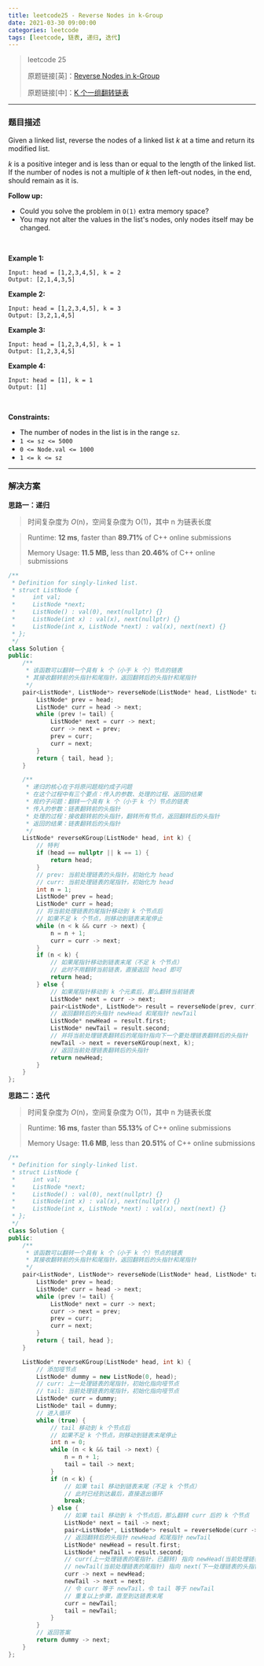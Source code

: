 ```yaml
---
title: leetcode25 - Reverse Nodes in k-Group
date: 2021-03-30 09:00:00
categories: leetcode
tags: [leetcode, 链表, 递归, 迭代]
---
```


> leetcode 25
>
> 原题链接[英]：[Reverse Nodes in k-Group](https://leetcode.com/problems/reverse-nodes-in-k-group/)
>
> 原题链接[中]：[K 个一组翻转链表](https://leetcode-cn.com/problems/reverse-nodes-in-k-group/)

<!--more-->

------

### 题目描述

Given a linked list, reverse the nodes of a linked list *k* at a time and return its modified list.

*k* is a positive integer and is less than or equal to the length of the linked list. If the number of nodes is not a multiple of *k* then left-out nodes, in the end, should remain as it is.

**Follow up:**

- Could you solve the problem in `O(1)` extra memory space?
- You may not alter the values in the list's nodes, only nodes itself may be changed.

<br/>

**Example 1:**

```
Input: head = [1,2,3,4,5], k = 2
Output: [2,1,4,3,5]
```

**Example 2:**

```
Input: head = [1,2,3,4,5], k = 3
Output: [3,2,1,4,5]
```

**Example 3:**

```
Input: head = [1,2,3,4,5], k = 1
Output: [1,2,3,4,5]
```

**Example 4:**

```
Input: head = [1], k = 1
Output: [1]
```

<br/>

**Constraints:**

- The number of nodes in the list is in the range `sz`.
- `1 <= sz <= 5000`
- `0 <= Node.val <= 1000`
- `1 <= k <= sz`

------

### 解决方案

**思路一：递归**

> 时间复杂度为 *O*(n)，空间复杂度为 O(1)，其中 n 为链表长度

> Runtime: **12 ms**, faster than **89.71%** of C++ online submissions
>
> Memory Usage: **11.5 MB,** less than **20.46%** of C++ online submissions

```c++
/**
 * Definition for singly-linked list.
 * struct ListNode {
 *     int val;
 *     ListNode *next;
 *     ListNode() : val(0), next(nullptr) {}
 *     ListNode(int x) : val(x), next(nullptr) {}
 *     ListNode(int x, ListNode *next) : val(x), next(next) {}
 * };
 */
class Solution {
public:
    /**
     * 该函数可以翻转一个具有 k 个（小于 k 个）节点的链表
     * 其接收翻转前的头指针和尾指针，返回翻转后的头指针和尾指针
     */
    pair<ListNode*, ListNode*> reverseNode(ListNode* head, ListNode* tail) {
        ListNode* prev = head;
        ListNode* curr = head -> next;
        while (prev != tail) {
            ListNode* next = curr -> next;
            curr -> next = prev;
            prev = curr;
            curr = next;
        }
        return { tail, head };
    }

    /**
     * 递归的核心在于将原问题规约成子问题
     * 在这个过程中有三个要点：传入的参数、处理的过程、返回的结果
     * 规约子问题：翻转一个具有 k 个（小于 k 个）节点的链表
     * 传入的参数：链表翻转前的头指针
     * 处理的过程：接收翻转前的头指针，翻转所有节点，返回翻转后的头指针
     * 返回的结果：链表翻转后的头指针
     */
    ListNode* reverseKGroup(ListNode* head, int k) {
        // 特判
        if (head == nullptr || k == 1) {
            return head;
        }
        // prev: 当前处理链表的头指针，初始化为 head
        // curr: 当前处理链表的尾指针，初始化为 head
        int n = 1;
        ListNode* prev = head;
        ListNode* curr = head;
        // 将当前处理链表的尾指针移动到 k 个节点后
        // 如果不足 k 个节点，则移动到链表末尾停止
        while (n < k && curr -> next) {
            n = n + 1;
            curr = curr -> next;
        }
        if (n < k) {
            // 如果尾指针移动到链表末尾（不足 k 个节点）
            // 此时不用翻转当前链表，直接返回 head 即可
            return head;
        } else {
            // 如果尾指针移动到 k 个元素后，那么翻转当前链表
            ListNode* next = curr -> next;
            pair<ListNode*, ListNode*> result = reverseNode(prev, curr);
            // 返回翻转后的头指针 newHead 和尾指针 newTail
            ListNode* newHead = result.first;
            ListNode* newTail = result.second;
            // 并将当前处理链表翻转后的尾指针指向下一个要处理链表翻转后的头指针
            newTail -> next = reverseKGroup(next, k);
            // 返回当前处理链表翻转后的头指针
            return newHead;
        }
    }
};
```

**思路二：迭代**

> 时间复杂度为 *O*(n)，空间复杂度为 O(1)，其中 n 为链表长度

> Runtime: **16 ms**, faster than **55.13%** of C++ online submissions
>
> Memory Usage: **11.6 MB**, less than **20.51%** of C++ online submissions

```c++
/**
 * Definition for singly-linked list.
 * struct ListNode {
 *     int val;
 *     ListNode *next;
 *     ListNode() : val(0), next(nullptr) {}
 *     ListNode(int x) : val(x), next(nullptr) {}
 *     ListNode(int x, ListNode *next) : val(x), next(next) {}
 * };
 */
class Solution {
public:
    /**
     * 该函数可以翻转一个具有 k 个（小于 k 个）节点的链表
     * 其接收翻转前的头指针和尾指针，返回翻转后的头指针和尾指针
     */
    pair<ListNode*, ListNode*> reverseNode(ListNode* head, ListNode* tail) {
        ListNode* prev = head;
        ListNode* curr = head -> next;
        while (prev != tail) {
            ListNode* next = curr -> next;
            curr -> next = prev;
            prev = curr;
            curr = next;
        }
        return { tail, head };
    }

    ListNode* reverseKGroup(ListNode* head, int k) {
        // 添加哑节点
        ListNode* dummy = new ListNode(0, head);
        // curr: 上一处理链表的尾指针，初始化指向哑节点
        // tail: 当前处理链表的尾指针，初始化指向哑节点
        ListNode* curr = dummy;
        ListNode* tail = dummy;
        // 进入循环
        while (true) {
            // tail 移动到 k 个节点后
            // 如果不足 k 个节点，则移动到链表末尾停止
            int n = 0;
            while (n < k && tail -> next) {
                n = n + 1;
                tail = tail -> next;
            }
            if (n < k) {
                // 如果 tail 移动到链表末尾（不足 k 个节点）
                // 此时已经到达最后，直接退出循环
                break;
            } else {
                // 如果 tail 移动到 k 个节点后，那么翻转 curr 后的 k 个节点
                ListNode* next = tail -> next;
                pair<ListNode*, ListNode*> result = reverseNode(curr -> next, tail);
                // 返回翻转后的头指针 newHead 和尾指针 newTail
                ListNode* newHead = result.first;
                ListNode* newTail = result.second;
                // curr(上一处理链表的尾指针，已翻转) 指向 newHead(当前处理链表的头指针)
                // newTail(当前处理链表的尾指针) 指向 next(下一处理链表的头指针，未翻转)
                curr -> next = newHead;
                newTail -> next = next;
                // 令 curr 等于 newTail，令 tail 等于 newTail
                // 重复以上步骤，直至到达链表末尾
                curr = newTail;
                tail = newTail;
            }
        }
        // 返回答案
        return dummy -> next;
    }
};
```

